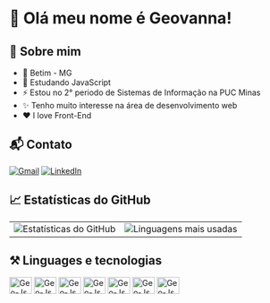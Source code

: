 # 👋 Olá meu nome é Geovanna!

## 🌻 Sobre mim
- 🚩 Betim - MG
- 🌱 Estudando JavaScript
- ⚡ Estou no 2° periodo de Sistemas de Informação na PUC Minas
- ✨ Tenho muito interesse na área de desenvolvimento web
- ❤️ I love Front-End

## 📬 Contato
[![Gmail](https://img.shields.io/badge/Gmail-333333?style=for-the-badge&logo=gmail&logoColor=red)](mailto:geovannaqocassia@gmail.com)
[![LinkedIn](https://img.shields.io/badge/LinkedIn-333333?style=for-the-badge&logo=linkedin&logoColor=white)](https://www.linkedin.com/in/geovanna-cassia-1636612a4/)

## 📈 Estatísticas do GitHub

<div align="center">
  <table>
    <tr>
      <td>
        <img src="https://github-readme-stats.vercel.app/api?username=GeovannaCassia&show_icons=true&theme=radical" alt="Estatísticas do GitHub" />
      </td>
      <td>
        <img src="https://github-readme-stats.vercel.app/api/top-langs/?username=GeovannaCassia&layout=compact&theme=radical" alt="Linguagens mais usadas" />
      </td>
    </tr>
  </table>
</div>

## ⚒️ Linguages e tecnologias

<div>
  <img align="center" alt="Geo-Js" height="30" width="40" src="https://cdn.jsdelivr.net/gh/devicons/devicon@latest/icons/html5/html5-original-wordmark.svg">
  <img align="center" alt="Geo-Js" height="30" width="40" src="https://cdn.jsdelivr.net/gh/devicons/devicon@latest/icons/css3/css3-original-wordmark.svg">
  <img align="center" alt="Geo-Js" height="30" width="40" src="https://cdn.jsdelivr.net/gh/devicons/devicon@latest/icons/bootstrap/bootstrap-original.svg">
  <img align="center" alt="Geo-Js" height="30" width="40" src="https://cdn.jsdelivr.net/gh/devicons/devicon@latest/icons/javascript/javascript-original.svg">
  <img align="center" alt="Geo-Js" height="30" width="40" src="https://cdn.jsdelivr.net/gh/devicons/devicon@latest/icons/csharp/csharp-original.svg">
  <img align="center" alt="Geo-Js" height="30" width="40" src="https://cdn.jsdelivr.net/gh/devicons/devicon@latest/icons/cplusplus/cplusplus-original.svg">
  <img align="center" alt="Geo-Js" height="30" width="40" src="https://cdn.jsdelivr.net/gh/devicons/devicon@latest/icons/c/c-original.svg">


